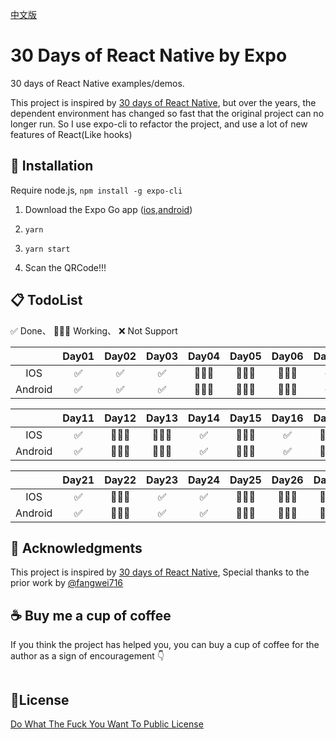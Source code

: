 [中文版](doc/ZH.md)

# 30 Days of React Native by Expo

30 days of React Native examples/demos.

This project is inspired by [30 days of React Native](https://github.com/fangwei716/30-days-of-react-native), but over the years, the dependent environment has changed so fast that the original project can no longer run. So I use expo-cli to refactor the project, and use a lot of new features of React(Like hooks)


## 🔎 Installation
Require node.js, ```npm install -g expo-cli ```

  1. Download the Expo Go app ([ios](https://apps.apple.com/app/apple-store/id982107779),[android](https://play.google.com/store/apps/details?id=host.exp.exponent&referrer=www))

  2.  ```yarn```

  3.  ```yarn start```
  
  4. Scan the QRCode!!!


## 📋 TodoList
✅ Done、 👷🏼‍♂️ Working、 ❌ Not Support

|         |  Day01 |  Day02 | Day03 | Day04 | Day05 | Day06 | Day07 | Day08 | Day09 | Day10 |
| :---:   | :----: | :----: | :---: | :---: | :---: | :---: | :---: | :---: | :---: | :---: |
| IOS     |   ✅   |   ✅   |   ✅   |   👷🏼‍♂️  |   👷🏼‍♂️   |  👷🏼‍♂️   |   ✅  |   ✅   |   👷🏼‍♂️  |   👷🏼‍♂️  |
| Android |   ✅   |   ✅   |   ✅   |   👷🏼‍♂️  |   👷🏼‍♂️   |  👷🏼‍♂️   |   ✅  |   ✅   |   👷🏼‍♂️  |   👷🏼‍♂️  |

|         |  Day11 |  Day12 | Day13 | Day14 | Day15 | Day16 | Day17 | Day18 | Day19 | Day20 |
| :---:   | :----: | :----: | :---: | :---: | :---: | :---: | :---: | :---: | :---: | :---: |
| IOS     |   ✅   |   👷🏼‍♂️   |   👷🏼‍♂️   |   ✅  |   👷🏼‍♂️   |  ✅   |   👷🏼‍♂️  |   ✅   |   ✅  |   ✅  |
| Android |   ✅   |   👷🏼‍♂️   |   👷🏼‍♂️   |   ✅  |   👷🏼‍♂️   |  ✅   |   👷🏼‍♂️  |   ✅   |   ✅  |   ✅  |

|         |  Day21 |  Day22 | Day23 | Day24 | Day25 | Day26 | Day27 | Day28 | Day29 | Day30 |
| :---:   | :----: | :----: | :---: | :---: | :---: | :---: | :---: | :---: | :---: | :---: |
| IOS     |   ✅   |   👷🏼‍♂️   |   ✅   |   ✅  |   👷🏼‍♂️   |  👷🏼‍♂️   |   👷🏼‍♂️  |   👷🏼‍♂️   |   👷🏼‍♂️  |   👷🏼‍♂️  |
| Android |   ✅   |   👷🏼‍♂️   |   ✅   |   ✅  |   👷🏼‍♂️   |  👷🏼‍♂️   |   👷🏼‍♂️  |   👷🏼‍♂️   |   👷🏼‍♂️  |   👷🏼‍♂️  |


## 🤝 Acknowledgments
This project is inspired by [30 days of React Native](https://github.com/fangwei716/30-days-of-react-native), Special thanks to the prior work by [@fangwei716](https://github.com/fangwei716)


## ☕ Buy me a cup of coffee
If you think the project has helped you, you can buy a cup of coffee for the author as a sign of encouragement 👇
```bash
```

## 🔑License
[Do What The Fuck You Want To Public License](./LICENSE)
